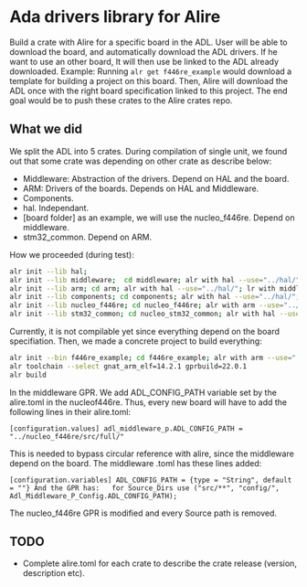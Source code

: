 # Ada drivers library for Alire #

Build a crate with Alire for a specific board in the ADL. User will be able to download the board, and automatically download the ADL drivers. If he want to use an other board, It will then use be linked to the ADL already downloaded.
Example: Running `alr get f446re_example` would download a template for building a project on this board.
Then, Alire will download the ADL once with the right board specification linked to this project.
The end goal would be to push these crates to the Alire crates repo.

## What we did ##
We split the ADL into 5 crates.
During compilation of single unit, we found out that some crate was depending on other crate
as describe below:
- Middleware: Abstraction of the drivers. Depend on HAL and the board.
- ARM: Drivers of the boards. Depends on HAL and Middleware.
- Components.
- hal. Independant.
- [board folder] as an example, we will use the nucleo_f446re. Depend on middleware.
- stm32_common. Depend on ARM.

How we proceeded (during test):
```bash
alr init --lib hal;
alr init --lib middleware;  cd middleware; alr with hal --use="../hal/"; cd ..
alr init --lib arm; cd arm; alr with hal --use="../hal/"; lr with middleware --use="../middleware/" ; cd ..
alr init --lib components; cd components; alr with hal --use="../hal/"; cd ..
alr init --lib nucleo_f446re; cd nucleo_f446re; alr with arm --use="../arm/"; cd ..
alr init --lib stm32_common; cd nucleo_stm32_common; alr with hal --use="../hal/"; cd ..
```
Currently, it is not compilable yet since everything depend on the board specifiation.
Then, we made a concrete project to build everything:

```bash
alr init --bin f446re_example; cd f446re_example; alr with arm --use="../arm/"; alr with stm32_common --use="../stm32_common/";
alr toolchain --select gnat_arm_elf=14.2.1 gprbuild=22.0.1
alr build
```

In the middleware GPR. We add ADL_CONFIG_PATH variable set by the alire.toml in the nucleof446re.
Thus, every new board will have to add the following lines in their alire.toml:

`[configuration.values]
adl_middleware_p.ADL_CONFIG_PATH = "../nucleo_f446re/src/full/"`<br/>

This is needed to bypass circular reference with alire, since the middleware depend on the board.
The middleware .toml has these lines added: <br/>

`[configuration.variables]
ADL_CONFIG_PATH = {type = "String", default = ""}
And the GPR has:  
for Source_Dirs use ("src/**", "config/", Adl_Middleware_P_Config.ADL_CONFIG_PATH);`

The nucleo_f446re GPR is modified and every Source path is removed.

## TODO ##
- Complete alire.toml for each crate to describe the crate release (version, description etc).
